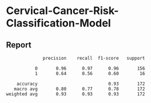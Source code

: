 # Cervical-Cancer-Risk-Classification-Model
## Report
                  precision    recall  f1-score   support
    
               0       0.96      0.97      0.96       156
               1       0.64      0.56      0.60        16
    
        accuracy                           0.93       172
       macro avg       0.80      0.77      0.78       172
    weighted avg       0.93      0.93      0.93       172
